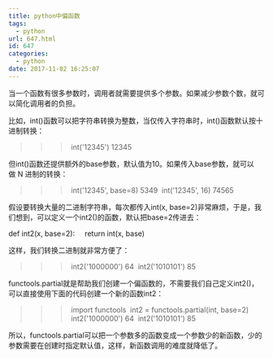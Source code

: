 ```yaml
---
title: python中偏函数
tags:
  - python
url: 647.html
id: 647
categories:
  - python
date: 2017-11-02 16:25:07
---
```


当一个函数有很多参数时，调用者就需要提供多个参数。如果减少参数个数，就可以简化调用者的负担。

比如，int()函数可以把字符串转换为整数，当仅传入字符串时，int()函数默认按十进制转换：

>>> int('12345')
12345

但int()函数还提供额外的base参数，默认值为10。如果传入base参数，就可以做 N 进制的转换：

>>> int('12345', base=8)
5349
>>> int('12345', 16)
74565

假设要转换大量的二进制字符串，每次都传入int(x, base=2)非常麻烦，于是，我们想到，可以定义一个int2()的函数，默认把base=2传进去：

def int2(x, base=2):
    return int(x, base)

这样，我们转换二进制就非常方便了：

>>> int2('1000000')
64
>>> int2('1010101')
85

functools.partial就是帮助我们创建一个偏函数的，不需要我们自己定义int2()，可以直接使用下面的代码创建一个新的函数int2：

>>> import functools
>>> int2 = functools.partial(int, base=2)
>>> int2('1000000')
64
>>> int2('1010101')
85

所以，functools.partial可以把一个参数多的函数变成一个参数少的新函数，少的参数需要在创建时指定默认值，这样，新函数调用的难度就降低了。